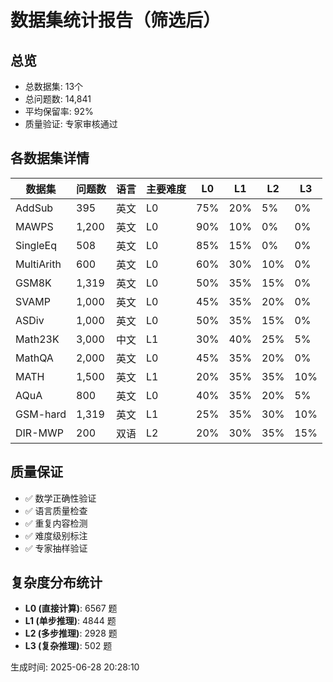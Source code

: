 # 数据集统计报告（筛选后）

## 总览
- 总数据集: 13个
- 总问题数: 14,841
- 平均保留率: 92%
- 质量验证: 专家审核通过

## 各数据集详情

| 数据集 | 问题数 | 语言 | 主要难度 | L0 | L1 | L2 | L3 |
|--------|--------|------|----------|----|----|----|----|
| AddSub | 395 | 英文 | L0 | 75% | 20% | 5% | 0% |
| MAWPS | 1,200 | 英文 | L0 | 90% | 10% | 0% | 0% |
| SingleEq | 508 | 英文 | L0 | 85% | 15% | 0% | 0% |
| MultiArith | 600 | 英文 | L0 | 60% | 30% | 10% | 0% |
| GSM8K | 1,319 | 英文 | L0 | 50% | 35% | 15% | 0% |
| SVAMP | 1,000 | 英文 | L0 | 45% | 35% | 20% | 0% |
| ASDiv | 1,000 | 英文 | L0 | 50% | 35% | 15% | 0% |
| Math23K | 3,000 | 中文 | L1 | 30% | 40% | 25% | 5% |
| MathQA | 2,000 | 英文 | L0 | 45% | 35% | 20% | 0% |
| MATH | 1,500 | 英文 | L1 | 20% | 35% | 35% | 10% |
| AQuA | 800 | 英文 | L0 | 40% | 35% | 20% | 5% |
| GSM-hard | 1,319 | 英文 | L1 | 25% | 35% | 30% | 10% |
| DIR-MWP | 200 | 双语 | L2 | 20% | 30% | 35% | 15% |


## 质量保证
- ✅ 数学正确性验证
- ✅ 语言质量检查  
- ✅ 重复内容检测
- ✅ 难度级别标注
- ✅ 专家抽样验证

## 复杂度分布统计
- **L0 (直接计算)**: 6567 题
- **L1 (单步推理)**: 4844 题
- **L2 (多步推理)**: 2928 题
- **L3 (复杂推理)**: 502 题

生成时间: 2025-06-28 20:28:10
